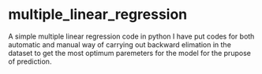 # multiple_linear_regression
A simple multiple linear regression code in python
I have put codes for both automatic and manual way of carrying out backward elimation in the dataset to get the most optimum paremeters for the model for the prupose of prediction.
